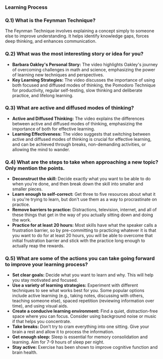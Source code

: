 ### Learning Process


### Q.1) What is the Feynman Technique?

The Feynman Technique involves explaining a concept simply to someone else to improve understanding. It helps identify knowledge gaps, forces deep thinking, and enhances communication.

### Q.2) What was the most interesting story or idea for you?

- **Barbara Oakley's Personal Story:** The video highlights Oakley's journey of overcoming challenges in math and science, emphasizing the power of learning new techniques and perspectives.
- **Key Learning Strategies:** The video discusses the importance of using both focused and diffused modes of thinking, the Pomodoro Technique for productivity, regular self-testing, slow thinking and deliberate practice, and lifelong learning.

### Q.3) What are active and diffused modes of thinking?

- **Active and Diffused Thinking:** The video explains the differences between active and diffused modes of thinking, emphasizing the importance of both for effective learning.
- **Learning Effectiveness:** The video suggests that switching between active and diffused modes of thinking is crucial for effective learning, and can be achieved through breaks, non-demanding activities, or allowing the mind to wander.

### Q.4) What are the steps to take when approaching a new topic? Only mention the points.

- **Deconstruct the skill:** Decide exactly what you want to be able to do when you're done, and then break down the skill into smaller and smaller pieces.
- **Learn enough to self-correct:** Get three to five resources about what it is you're trying to learn, but don't use them as a way to procrastinate on practice.
- **Remove barriers to practice:** Distractions, television, internet, and all of these things that get in the way of you actually sitting down and doing the work.
- **Practice for at least 20 hours:** Most skills have what the speaker calls a frustration barrier, so by pre-committing to practicing whatever it is that you want to do for at least 20 hours, you will be able to overcome that initial frustration barrier and stick with the practice long enough to actually reap the rewards.

### Q.5) What are some of the actions you can take going forward to improve your learning process?

- **Set clear goals:** Decide what you want to learn and why. This will help you stay motivated and focused.
- **Use a variety of learning strategies:** Experiment with different techniques to see what works best for you. Some popular options include active learning (e.g., taking notes, discussing with others, teaching someone else), spaced repetition (reviewing information over time), and using visual aids.
- **Create a conducive learning environment:** Find a quiet, distraction-free space where you can focus. Consider using background noise or music if that helps you concentrate.
- **Take breaks:** Don't try to cram everything into one sitting. Give your brain a rest and allow it to process the information.
- **Get enough sleep:** Sleep is essential for memory consolidation and learning. Aim for 7-9 hours of sleep per night.
- **Stay active:** Exercise has been shown to improve cognitive function and brain health.

